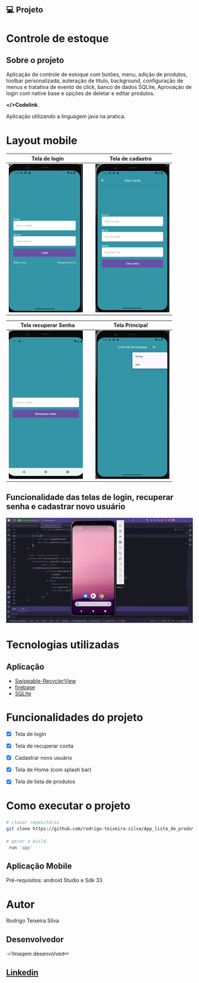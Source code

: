 
## 💻 Projeto

# Controle de estoque

## Sobre o projeto

Aplicação de controle de estoque com botões, menu, adição de produtos, toolbar personalizada, auteração de titulo, background, configuração de menus e tratativa de evento de click, banco de dados SQLite, Aprovação de login com native base e opções de deletar e editar produtos.

 **</>Codelink**.

Aplicação utilizando a linguagem java na pratica.

# Layout mobile


| Tela de login | Tela de cadastro |
| ------------- | ---------------- |
| <img src="app/assets/Tela de login.png" width="200px" height="400px" style="padding-right: 10px;"/> | <img src="app/assets/Tela de cadastro.png" width="200px" height="400px" style="padding-left: 10px;"/> |



| Tela recuperar Senha | Tela Principal |
| -------------------- | -------------- |
| <img src="app/assets/Recuperar_senha.png" width="200px" height="400px" style="padding-right: 10px;"/> | <img src="app/assets/Tela principal.png" width="200px" height="400px" style="padding-left: 10px;"/> |

## Funcionalidade das telas de login, recuperar senha e cadastrar novo usuário

<img src="app/src/main/java/com/example/controledeprodutos/assets/Funcionalidades-tela-de_login.gif"/>
<br>

# Tecnologias utilizadas
## Aplicação

- [Swipeable-RecyclerView](https://github.com/tsuryo/Swipeable-RecyclerView)
- [firebase](https://console.firebase.google.com/u/0/?hl=pt-br)
- [SQLite](https://www.sqlite.org/releaselog/3_46_0.html)

# Funcionalidades do projeto


- [x] Tela de login
- [x] Tela de recuperar conta 
- [x] Cadastrar novo usuário
- [X] Tela de Home (com splash bar)
- [X] Tela de lista de produtos 


# Como executar o projeto

```bash
# clonar repositório
git clone https://github.com/rodrigo-teixeira-silva/App_lista_de_produtos.git

# gerar a build.
 run 'app'
```
## Aplicação Mobile
Pré-requisitos: android Studio e Sdk 33 

# Autor

Rodrigo Teixeira Silva
## Desenvolvedor 

<img src="https://github.com/rodrigo-teixeira-silva.png" alt="Imagem desenvolvedor" style="width:200px; height:200px; border-radius:50%; object-fit: cover;">

## [Linkedin](https://www.linkedin.com/in/rodrigo-teixeira-silva/)

